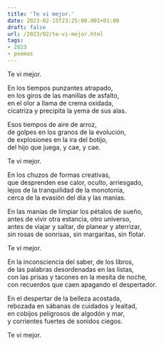 ```yaml
---
title: 'Te vi mejor.'
date: 2023-02-15T23:25:00.001+01:00
draft: false
url: /2023/02/te-vi-mejor.html
tags: 
- 2023
- poemas
---
```


Te vi mejor.  

En los tiempos punzantes atrapado,  
en los giros de las manillas de asfalto,  
en el olor a llama de crema oxidada,  
cicatriza y precipita la yema de sus alas.  

Esos tiempos de aire de arroz,  
de golpes en los granos de la evolución,  
de explosiones en la ira del botijo,  
del hijo que juega, y cae, y cae.  

Te vi mejor.  

En los chuzos de formas creativas,  
que desprenden ese calor, oculto, arriesgado,  
lejos de la tranquilidad de la monotonía,  
cerca de la evasión del día y las manías.  

En las manías de limpiar los pétalos de sueño,  
antes de vivir otra estancia, otro universo,  
antes de viajar y saltar, de planear y aterrizar,  
sin rosas de sonrisas, sin margaritas, sin flotar.  

Te vi mejor.  

En la inconsciencia del saber, de los libros,  
de las palabras desordenadas en las listas,  
con las prisas y tacones en la mesita de noche,  
con recuerdos que caen apagando el despertador.  

En el despertar de la belleza acostada,  
rebozada en sábanas de cuidados y lealtad,  
en cobijos peligrosos de algodón y mar,  
y corrientes fuertes de sonidos ciegos.  

Te vi mejor.  